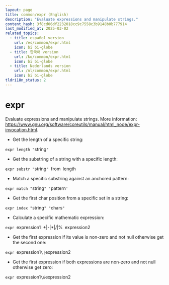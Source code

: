 ```yaml
---
layout: page
title: common/expr (English)
description: "Evaluate expressions and manipulate strings."
content_hash: 3f8cd06df2232018cc9c7558c3b9148b0b777914
last_modified_at: 2025-03-02
related_topics:
  - title: español version
    url: /es/common/expr.html
    icon: bi bi-globe
  - title: 한국어 version
    url: /ko/common/expr.html
    icon: bi bi-globe
  - title: Nederlands version
    url: /nl/common/expr.html
    icon: bi bi-globe
tldri18n_status: 2
---
```

# expr

Evaluate expressions and manipulate strings.
More information: <https://www.gnu.org/software/coreutils/manual/html_node/expr-invocation.html>.

- Get the length of a specific string:

`expr length "`<span class="tldr-var badge badge-pill bg-dark-lm bg-white-dm text-white-lm text-dark-dm font-weight-bold">string</span>`"`

- Get the substring of a string with a specific length:

`expr substr "`<span class="tldr-var badge badge-pill bg-dark-lm bg-white-dm text-white-lm text-dark-dm font-weight-bold">string</span>`" `<span class="tldr-var badge badge-pill bg-dark-lm bg-white-dm text-white-lm text-dark-dm font-weight-bold">from</span>` `<span class="tldr-var badge badge-pill bg-dark-lm bg-white-dm text-white-lm text-dark-dm font-weight-bold">length</span>

- Match a specific substring against an anchored pattern:

`expr match "`<span class="tldr-var badge badge-pill bg-dark-lm bg-white-dm text-white-lm text-dark-dm font-weight-bold">string</span>`" '`<span class="tldr-var badge badge-pill bg-dark-lm bg-white-dm text-white-lm text-dark-dm font-weight-bold">pattern</span>`'`

- Get the first char position from a specific set in a string:

`expr index "`<span class="tldr-var badge badge-pill bg-dark-lm bg-white-dm text-white-lm text-dark-dm font-weight-bold">string</span>`" "`<span class="tldr-var badge badge-pill bg-dark-lm bg-white-dm text-white-lm text-dark-dm font-weight-bold">chars</span>`"`

- Calculate a specific mathematic expression:

`expr `<span class="tldr-var badge badge-pill bg-dark-lm bg-white-dm text-white-lm text-dark-dm font-weight-bold">expression1</span>` `<span class="tldr-var badge badge-pill bg-dark-lm bg-white-dm text-white-lm text-dark-dm font-weight-bold">+|-|*|/|%</span>` `<span class="tldr-var badge badge-pill bg-dark-lm bg-white-dm text-white-lm text-dark-dm font-weight-bold">expression2</span>

- Get the first expression if its value is non-zero and not null otherwise get the second one:

`expr `<span class="tldr-var badge badge-pill bg-dark-lm bg-white-dm text-white-lm text-dark-dm font-weight-bold">expression1</span>` \| `<span class="tldr-var badge badge-pill bg-dark-lm bg-white-dm text-white-lm text-dark-dm font-weight-bold">expression2</span>

- Get the first expression if both expressions are non-zero and not null otherwise get zero:

`expr `<span class="tldr-var badge badge-pill bg-dark-lm bg-white-dm text-white-lm text-dark-dm font-weight-bold">expression1</span>` \& `<span class="tldr-var badge badge-pill bg-dark-lm bg-white-dm text-white-lm text-dark-dm font-weight-bold">expression2</span>
